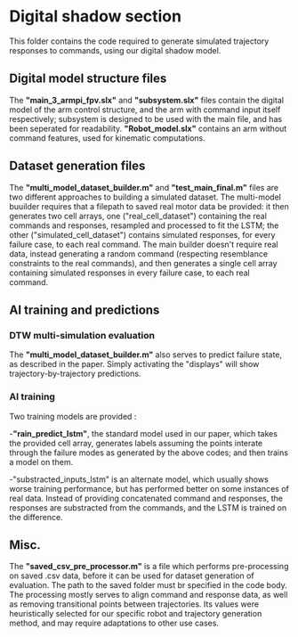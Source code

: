 # Digital shadow section

This folder contains the code required to generate simulated trajectory responses to commands, using our digital shadow model. 

## Digital model structure files

The **"main_3_armpi_fpv.slx"** and **"subsystem.slx"** files contain the digital model of the arm control structure, and the arm with command input itself respectively; subsystem is designed to be used with the main file, and has been seperated for readability. **"Robot_model.slx"** contains an arm without command features, used for kinematic computations. 

## Dataset generation files

The **"multi_model_dataset_builder.m"** and **"test_main_final.m"** files are two different approaches to building a simulated dataset. The multi-model buuilder requires that a filepath to saved real motor data be provided: it then generates two cell arrays, one ("real_cell_dataset") containing the real commands and responses, resampled and processed to fit the LSTM; the other ("simulated_cell_dataset") contains simulated responses, for every failure case, to each real command. The main builder doesn't require real data, instead generating a random command (respecting resemblance constraints to the real commands), and then generates a single cell array containing simulated responses in every failure case, to each real command.

## AI training and predictions


### DTW multi-simulation evaluation

The **"multi_model_dataset_builder.m"** also serves to predict failure state, as described in the paper. Simply activating the "displays" will show trajectory-by-trajectory predictions. 

### AI training

Two training models are provided :

-**"rain_predict_lstm"**, the standard model used in our paper, which takes the provided cell array, generates labels assuming the points interate through the failure modes as generated by the above codes; and then trains a model on them.

-"substracted_inputs_lstm" is an alternate model, which usually shows worse training performance, but has performed better on some instances of real data. Instead of providing concatenated command and responses, the responses are substracted from the commands, and the LSTM is trained on the difference.

## Misc.

The **"saved_csv_pre_processor.m"** is a file which performs pre-processing on saved .csv data, before it can be used for dataset generation of evaluation. The path to the saved folder must br specified in the code body. The processing mostly serves to align command and response data, as well as removing transitional points between trajectories. Its values were heuristically selected for our specific robot and trajectory generation method, and may require adaptations to other use cases.



